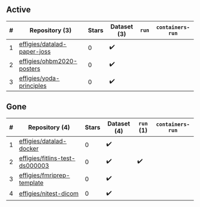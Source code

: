 ## Active
| # | Repository (3) | Stars | Dataset (3) | `run` | `containers-run` |
| --- | --- | --- | --- | --- | --- |
| 1 | [effigies/datalad-paper-joss](https://github.com/effigies/datalad-paper-joss) | 0 | :heavy_check_mark: |  |  |
| 2 | [effigies/ohbm2020-posters](https://github.com/effigies/ohbm2020-posters) | 0 | :heavy_check_mark: |  |  |
| 3 | [effigies/yoda-principles](https://github.com/effigies/yoda-principles) | 0 | :heavy_check_mark: |  |  |

## Gone
| # | Repository (4) | Stars | Dataset (4) | `run` (1) | `containers-run` |
| --- | --- | --- | --- | --- | --- |
| 1 | [effigies/datalad-docker](https://github.com/effigies/datalad-docker) | 0 | :heavy_check_mark: |  |  |
| 2 | [effigies/fitlins-test-ds000003](https://github.com/effigies/fitlins-test-ds000003) | 0 | :heavy_check_mark: | :heavy_check_mark: |  |
| 3 | [effigies/fmriprep-template](https://github.com/effigies/fmriprep-template) | 0 | :heavy_check_mark: |  |  |
| 4 | [effigies/nitest-dicom](https://github.com/effigies/nitest-dicom) | 0 | :heavy_check_mark: |  |  |
